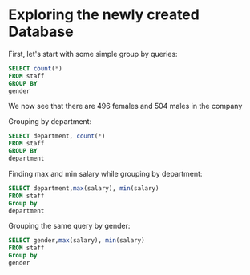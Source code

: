 # Exploring the newly created Database

First, let's start with some simple group by queries:
```sql
SELECT count(*) 
FROM staff
GROUP BY
gender
```

We now see that there are 496 females and 504 males in the company

Grouping by department:
```sql
SELECT department, count(*) 
FROM staff
GROUP BY
department
```

Finding max and min salary while grouping by department:
```sql
SELECT department,max(salary), min(salary) 
FROM staff
Group by 
department
```

Grouping the same query by gender:
```sql
SELECT gender,max(salary), min(salary) 
FROM staff
Group by 
gender
```

